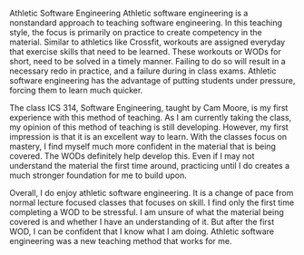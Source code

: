 Athletic Software Engineering
Athletic software engineering is a nonstandard approach to teaching software engineering. In this teaching style, the focus is primarily on practice to create competency in the material. Similar to athletics like Crossfit, workouts are assigned everyday that exercise skills that need to be learned. These workouts or WODs for short, need to be solved in a timely manner. Failing to do so will result in a necessary redo in practice, and a failure during in class exams. Athletic software engineering has the advantage of putting students under pressure, forcing them to learn much quicker.

The class ICS 314, Software Engineering, taught by Cam Moore, is my first experience with this method of teaching. As I am currently taking the class, my opinion of this method of teaching is still developing. However, my first impression is that it is an excellent way to learn. With the classes focus on mastery, I find myself much more confident in the material that is being covered. The WODs definitely help develop this. Even if I may not understand the material the first time around, practicing until I do creates a much stronger foundation for me to build upon.

Overall, I do enjoy athletic software engineering. It is a change of pace from normal lecture focused classes that focuses on skill. I find only the first time completing a WOD to be stressful. I am unsure of what the material being covered is and whether I have an understanding of it. But after the first WOD, I can be confident that I know what I am doing. Athletic software engineering was a new teaching method that works for me.
